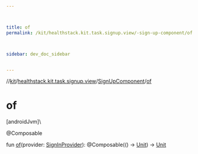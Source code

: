 ```yaml
---



title: of
permalink: /kit/healthstack.kit.task.signup.view/-sign-up-component/of.html



sidebar: dev_doc_sidebar


---
```




//[kit](/kit.html)/[healthstack.kit.task.signup.view](../index.html)/[SignUpComponent](index.html)/[of](of.html)



# of



[androidJvm]\




@Composable



fun [of](of.html)(provider: [SignInProvider](../../healthstack.kit.auth/-sign-in-provider/index.html)): @Composable(() -&gt; [Unit](https://kotlinlang.org/api/latest/jvm/stdlib/kotlin/-unit/index.html)) -&gt; [Unit](https://kotlinlang.org/api/latest/jvm/stdlib/kotlin/-unit/index.html)






